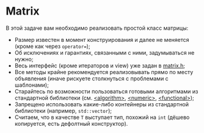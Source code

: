 # Matrix

В этой задаче вам необходимо реализовать простой класс матрицы:

- Размер известен в момент конструирования и далее не меняется (кроме как через `operator=`);
- Об исключениях и гарантиях, связанными с ними, задумываться не нужно;
- Весь интерфейс (кроме итераторов и view) уже задан в [matrix.h](src/matrix.h);
- Все методы крайне рекомендуется реализовывать прямо по месту объявления
  (иначе рискуете столкнуться с проблемами с шаблонами);
- Старайтесь по возможности пользоваться готовыми алгоритмами из стандартной библиотеки (см.
  [\<algorithm\>](https://en.cppreference.com/w/cpp/algorithm),
  [\<numeric\>](https://en.cppreference.com/w/cpp/numeric),
  [\<functional\>](https://en.cppreference.com/w/cpp/utility/functional));
- Запрещено использовать какие-либо контейнеры из стандартной библиотеки (например, `std::vector`);
- Считаем, что в качестве `T` выступает тип, похожий на `int`
  (дёшево копируется, есть дефолтный конструктор).
